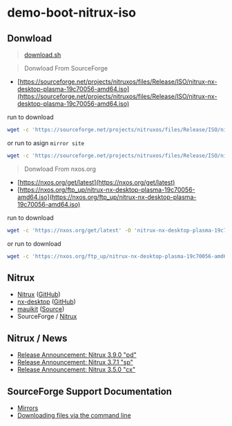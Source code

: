 

# demo-boot-nitrux-iso




## Donwload

> [download.sh](download.sh)


> Donwload From SourceForge

* [https://sourceforge.net/projects/nitruxos/files/Release/ISO/nitrux-nx-desktop-plasma-19c70056-amd64.iso](https://sourceforge.net/projects/nitruxos/files/Release/ISO/nitrux-nx-desktop-plasma-19c70056-amd64.iso)


run to download

``` sh
wget -c 'https://sourceforge.net/projects/nitruxos/files/Release/ISO/nitrux-nx-desktop-plasma-19c70056-amd64.iso
```

or run to asign `mirror site`

``` sh
wget -c 'https://sourceforge.net/projects/nitruxos/files/Release/ISO/nitrux-nx-desktop-plasma-19c70056-amd64.iso/download?use_mirror=versaweb' -O 'nitrux-nx-desktop-plasma-19c70056-amd64.iso'
```



> Donwload From nxos.org

* [https://nxos.org/get/latest](https://nxos.org/get/latest)
* [https://nxos.org/ftp_up/nitrux-nx-desktop-plasma-19c70056-amd64.iso](https://nxos.org/ftp_up/nitrux-nx-desktop-plasma-19c70056-amd64.iso)


run to download

``` sh
wget -c 'https://nxos.org/get/latest' -O 'nitrux-nx-desktop-plasma-19c70056-amd64.iso'
```

or run to download

``` sh
wget -c 'https://nxos.org/ftp_up/nitrux-nx-desktop-plasma-19c70056-amd64.iso'
```




## Nitrux

* [Nitrux](https://nxos.org/) ([GitHub](https://github.com/Nitrux/))
* [nx-desktop](https://nxos.org/english/nxd/) ([GitHub](https://github.com/nx-desktop))
* [mauikit](https://mauikit.org/) ([Source](https://invent.kde.org/maui/mauikit))
* SourceForge / [Nitrux](https://sourceforge.net/projects/nitruxos/)




## Nitrux / News

* [Release Announcement: Nitrux 3.9.0 "pd"](https://nxos.org/changelog/release-announcement-nitrux-3-9-0/)
* [Release Announcement: Nitrux 3.7.1 "sp"](https://nxos.org/changelog/release-announcement-nitrux-3-7-1/)
* [Release Announcement: Nitrux 3.5.0 "cx"](https://nxos.org/changelog/release-announcement-nitrux-3-5-0/)




## SourceForge Support Documentation

* [Mirrors](https://sourceforge.net/p/forge/documentation/Mirrors/)
* [Downloading files via the command line](https://sourceforge.net/p/forge/documentation/Downloading%20files%20via%20the%20command%20line/#specifying-a-mirror)
